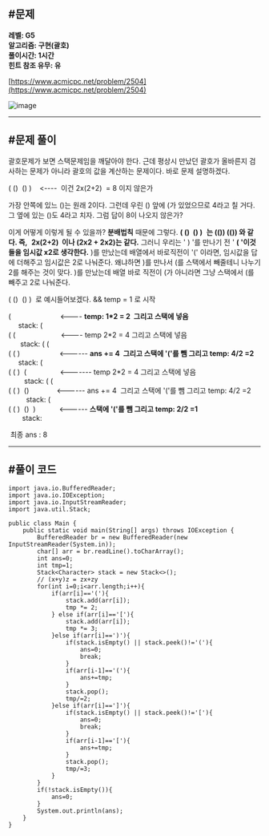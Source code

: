 ## **#문제**         

**레벨: G5  
알고리즘: 구현(괄호)**  
**풀이시간: 1시간  
힌트 참조 유무: 유**

[https://www.acmicpc.net/problem/2504](https://www.acmicpc.net/problem/2504)

![image](https://github.com/user-attachments/assets/793e36f8-00f7-4660-ad4b-ce920545c848)

---

## **#문제 풀이**        

괄호문제가 보면 스택문제임을 깨달아야 한다. 근데 평상시 만났던 괄호가 올바른지 검사하는 문제가 아니라 괄호의 값을 계산하는 문제이다. 바로 문제 설명하겠다.

( ()  () )    <----  이건 2x(2+2)  = 8 이지 않은가 

가장 안쪽에 있느 ()는 원래 2이다. 그런데 우린 () 앞에 (가 있었으므로 4라고 칠 거다.  그 옆에 있는 ()도 4라고 치자. 그럼 답이 8이 나오지 않은가?

이게 어떻게 이렇게 될 수 있을까? **분배법칙** 때문에 그렇다. **( ()  () )**  **는 (()) (()) 와 같다. 즉,**  **2x(2+2)  이나 (2x2 + 2x2)는 같다.** 그러니 우리는 ' ) '를 만나기 전 ' **( '이것들을 임시값 x2로 생각한다.** )를 만났는데 배열에서 바로직전이 '(' 이라면, 임시값을 답에 더해주고 임시값은 2로 나눠준다. 왜냐하면 )를 만나서 (를 스택에서 빼줄테니 나누기 2를 해주는 것이 맞다. )를 만났는데 배열 바로 직전이 (가 아니라면 그냥 스택에서 (를 빼주고 2로 나눠준다.  

( ()  () )  로 예시들어보겠다. && temp = 1 로 시작

(                         <---- **temp: 1\*2 = 2  그리고 스택에 넣음**                                         stack: (  
( (                       <---- temp 2\*2 = 4 그리고 스택에 넣음                                           stack: ( (  
( ( )                    <------ **ans += 4  그리고 스택에 '('를 뺌 그리고 temp: 4/2 =2**         stack: (  
( ( )  (                 <------- temp 2\*2 = 4 그리고 스택에 넣음                                        stack: ( (  
( ( )  ()              <------ ans += 4  그리고 스택에 '('를 뺌 그리고 temp: 4/2 =2             stack: (  
( ( )  ()  )            <------ **스택에 '('를 뺌 그리고 temp: 2/2 =1**                                       stack: 

 최종 ans : 8

---

## **#풀이 코드**      

```
import java.io.BufferedReader;
import java.io.IOException;
import java.io.InputStreamReader;
import java.util.Stack;

public class Main {
    public static void main(String[] args) throws IOException {
        BufferedReader br = new BufferedReader(new InputStreamReader(System.in));
        char[] arr = br.readLine().toCharArray();
        int ans=0;
        int tmp=1;
        Stack<Character> stack = new Stack<>();
        // (x+y)z = zx+zy
        for(int i=0;i<arr.length;i++){
            if(arr[i]=='('){
                stack.add(arr[i]);
                tmp *= 2;
            } else if(arr[i]=='['){
                stack.add(arr[i]);
                tmp *= 3;
            }else if(arr[i]==')'){
                if(stack.isEmpty() || stack.peek()!='('){
                    ans=0;
                    break;
                }
                if(arr[i-1]=='('){
                    ans+=tmp;
                }
                stack.pop();
                tmp/=2;
            }else if(arr[i]==']'){
                if(stack.isEmpty() || stack.peek()!='['){
                    ans=0;
                    break;
                }
                if(arr[i-1]=='['){
                    ans+=tmp;
                }
                stack.pop();
                tmp/=3;
            }
        }
        if(!stack.isEmpty()){
            ans=0;
        }
        System.out.println(ans);
    }
}
```
